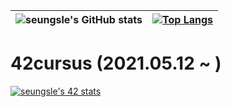 

|![seungsle's GitHub stats](https://github-readme-stats.vercel.app/api?username=aLVINlEE9&theme=bg_color&show_icons=true)|[![Top Langs](https://github-readme-stats.vercel.app/api/top-langs/?username=aLVINlEE9)](https://github.com/aLVINlEE9/github-readme-stats)|
|:---:|:---:|

42cursus (2021.05.12 ~ )
========================
[![seungsle's 42 stats](https://badge42.herokuapp.com/api/stats/seungsle?privacyEmail=true)](https://github.com/aLVINlEE9/42Cursus.git)
